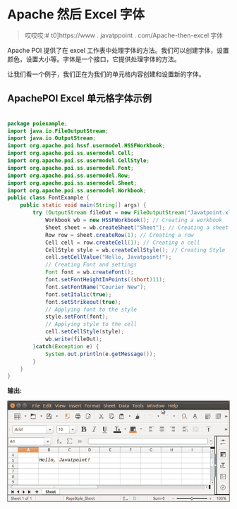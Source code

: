 # Apache 然后 Excel 字体

> 哎哎哎:# t0]https://www . javatppoint . com/Apache-then-excel 字体

Apache POI 提供了在 excel 工作表中处理字体的方法。我们可以创建字体，设置颜色，设置大小等。字体是一个接口，它提供处理字体的方法。

让我们看一个例子，我们正在为我们的单元格内容创建和设置新的字体。

## ApachePOI Excel 单元格字体示例

```java

package poiexample;
import java.io.FileOutputStream;
import java.io.OutputStream;
import org.apache.poi.hssf.usermodel.HSSFWorkbook;
import org.apache.poi.ss.usermodel.Cell;
import org.apache.poi.ss.usermodel.CellStyle;
import org.apache.poi.ss.usermodel.Font;
import org.apache.poi.ss.usermodel.Row;
import org.apache.poi.ss.usermodel.Sheet;
import org.apache.poi.ss.usermodel.Workbook;
public class FontExample {
	public static void main(String[] args) {
		try (OutputStream fileOut = new FileOutputStream("Javatpoint.xls")) {
			Workbook wb = new HSSFWorkbook(); // Creating a workbook
			Sheet sheet = wb.createSheet("Sheet"); // Creating a sheet
			Row row = sheet.createRow(1); // Creating a row
			Cell cell = row.createCell(1); // Creating a cell
			CellStyle style = wb.createCellStyle(); // Creating Style
			cell.setCellValue("Hello, Javatpoint!");
			// Creating Font and settings
			Font font = wb.createFont();
			font.setFontHeightInPoints((short)11);
			font.setFontName("Courier New");
			font.setItalic(true);
			font.setStrikeout(true);
			// Applying font to the style
			style.setFont(font);
			// Applying style to the cell
			cell.setCellStyle(style);    
	        wb.write(fileOut);
	    }catch(Exception e) {
	    	System.out.println(e.getMessage());
	    }
	}
}

```

**输出:**

![Apache POI Excel Font](img/5928410a6e4ef06f5ae86e2a2c11a59a.png)